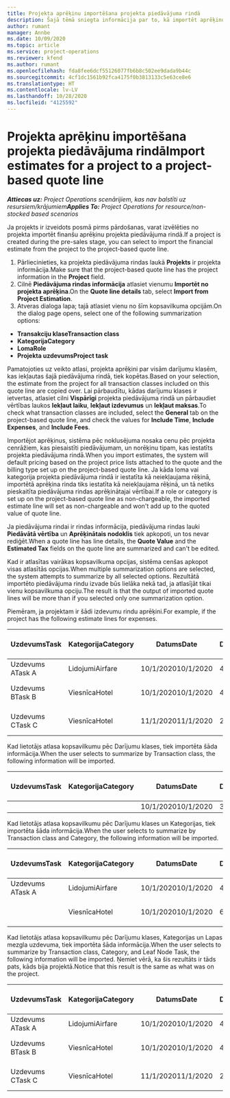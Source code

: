 ```yaml
---
title: Projekta aprēķinu importēšana projekta piedāvājuma rindā
description: Šajā tēmā sniegta informācija par to, kā importēt aprēķinus no projekta piedāvājuma rindā.
author: rumant
manager: Annbe
ms.date: 10/09/2020
ms.topic: article
ms.service: project-operations
ms.reviewer: kfend
ms.author: rumant
ms.openlocfilehash: fda8fee6dcf55126077fb6b8c502ee9dada9b44c
ms.sourcegitcommit: 4cf1dc1561b92fca4175f0b3813133c5e63ce8e6
ms.translationtype: HT
ms.contentlocale: lv-LV
ms.lasthandoff: 10/28/2020
ms.locfileid: "4125592"
---
```

# <a name="import-estimates-for-a-project-to-a-project-based-quote-line"></a><span data-ttu-id="ddf23-103">Projekta aprēķinu importēšana projekta piedāvājuma rindā</span><span class="sxs-lookup"><span data-stu-id="ddf23-103">Import estimates for a project to a project-based quote line</span></span>

<span data-ttu-id="ddf23-104">_**Attiecas uz:** Project Operations scenārijiem, kas nav balstīti uz resursiem/krājumiem_</span><span class="sxs-lookup"><span data-stu-id="ddf23-104">_**Applies To:** Project Operations for resource/non-stocked based scenarios_</span></span>


<span data-ttu-id="ddf23-105">Ja projekts ir izveidots posmā pirms pārdošanas, varat izvēlēties no projekta importēt finanšu aprēķinu projekta piedāvājuma rindā.</span><span class="sxs-lookup"><span data-stu-id="ddf23-105">If a project is created during the pre-sales stage, you can select to import the financial estimate from the project to the project-based quote line.</span></span>

1. <span data-ttu-id="ddf23-106">Pārliecinieties, ka projekta piedāvājuma rindas laukā **Projekts** ir projekta informācija.</span><span class="sxs-lookup"><span data-stu-id="ddf23-106">Make sure that the project-based quote line has the project information in the **Project** field.</span></span>
2. <span data-ttu-id="ddf23-107">Cilnē **Piedāvājuma rindas informācija** atlasiet vienumu **Importēt no projekta aprēķina**.</span><span class="sxs-lookup"><span data-stu-id="ddf23-107">On the **Quote line details** tab, select **Import from Project Estimation**.</span></span>
3. <span data-ttu-id="ddf23-108">Atveras dialoga lapa; tajā atlasiet vienu no šīm kopsavilkuma opcijām.</span><span class="sxs-lookup"><span data-stu-id="ddf23-108">On the dialog page opens, select one of the following summarization options:</span></span>

  - <span data-ttu-id="ddf23-109">**Transakciju klase**</span><span class="sxs-lookup"><span data-stu-id="ddf23-109">**Transaction class**</span></span>
  - <span data-ttu-id="ddf23-110">**Kategorija**</span><span class="sxs-lookup"><span data-stu-id="ddf23-110">**Category**</span></span>
  - <span data-ttu-id="ddf23-111">**Loma**</span><span class="sxs-lookup"><span data-stu-id="ddf23-111">**Role**</span></span> 
  - <span data-ttu-id="ddf23-112">**Projekta uzdevums**</span><span class="sxs-lookup"><span data-stu-id="ddf23-112">**Project task**</span></span>

<span data-ttu-id="ddf23-113">Pamatojoties uz veikto atlasi, projekta aprēķini par visām darījumu klasēm, kas iekļautas šajā piedāvājuma rindā, tiek kopētas.</span><span class="sxs-lookup"><span data-stu-id="ddf23-113">Based on your selection, the estimate from the project for all transaction classes included on this quote line are copied over.</span></span> <span data-ttu-id="ddf23-114">Lai pārbaudītu, kādas darījumu klases ir ietvertas, atlasiet cilni **Vispārīgi** projekta piedāvājuma rindā un pārbaudiet vērtības laukos **Iekļaut laiku**, **Iekļaut izdevumus** un **Iekļaut maksas**.</span><span class="sxs-lookup"><span data-stu-id="ddf23-114">To check what transaction classes are included, select the **General** tab on the project-based quote line, and check the values for **Include Time**, **Include Expenses**, and **Include Fees**.</span></span>

<span data-ttu-id="ddf23-115">Importējot aprēķinus, sistēma pēc noklusējuma nosaka cenu pēc projekta cenrāžiem, kas piesaistīti piedāvājumam, un norēķinu tipam, kas iestatīts projekta piedāvājuma rindā.</span><span class="sxs-lookup"><span data-stu-id="ddf23-115">When you import estimates, the system will default pricing based on the project price lists attached to the quote and the billing type set up on the project-based quote line.</span></span> <span data-ttu-id="ddf23-116">Ja kāda loma vai kategorija projekta piedāvājuma rindā ir iestatīta kā neiekļaujama rēķinā, importētā aprēķina rinda tiks iestatīta kā neiekļaujama rēķinā, un tā netiks pieskaitīta piedāvājuma rindas aprēķinātajai vērtībai.</span><span class="sxs-lookup"><span data-stu-id="ddf23-116">If a role or category is set up on the project-based quote line as non-chargeable, the imported estimate line will set as non-chargeable and won't add up to the quoted value of quote line.</span></span>

<span data-ttu-id="ddf23-117">Ja piedāvājuma rindai ir rindas informācija, piedāvājuma rindas lauki **Piedāvātā vērtība** un **Aprēķinātais nodoklis** tiek apkopoti, un tos nevar rediģēt.</span><span class="sxs-lookup"><span data-stu-id="ddf23-117">When a quote line has line details, the **Quote Value** and the **Estimated Tax** fields on the quote line are summarized and can't be edited.</span></span>

<span data-ttu-id="ddf23-118">Kad ir atlasītas vairākas kopsavilkuma opcijas, sistēma cenšas apkopot visas atlasītās opcijas.</span><span class="sxs-lookup"><span data-stu-id="ddf23-118">When multiple summarization options are selected, the system attempts to summarize by all selected options.</span></span> <span data-ttu-id="ddf23-119">Rezultātā importēto piedāvājuma rindu izvade būs lielāka nekā tad, ja atlasījāt tikai vienu kopsavilkuma opciju.</span><span class="sxs-lookup"><span data-stu-id="ddf23-119">The result is that the output of imported quote lines will be more than if you selected only one summarization option.</span></span>

<span data-ttu-id="ddf23-120">Piemēram, ja projektam ir šādi izdevumu rindu aprēķini.</span><span class="sxs-lookup"><span data-stu-id="ddf23-120">For example, if the project has the following estimate lines for expenses.</span></span>

| <span data-ttu-id="ddf23-121">Uzdevums</span><span class="sxs-lookup"><span data-stu-id="ddf23-121">Task</span></span> | <span data-ttu-id="ddf23-122">Kategorija</span><span class="sxs-lookup"><span data-stu-id="ddf23-122">Category</span></span> | <span data-ttu-id="ddf23-123">Datums</span><span class="sxs-lookup"><span data-stu-id="ddf23-123">Date</span></span> | <span data-ttu-id="ddf23-124">Daudzums</span><span class="sxs-lookup"><span data-stu-id="ddf23-124">Quantity</span></span> | <span data-ttu-id="ddf23-125">Vienības cena</span><span class="sxs-lookup"><span data-stu-id="ddf23-125">Unit price</span></span> | <span data-ttu-id="ddf23-126">Apjoms/summa</span><span class="sxs-lookup"><span data-stu-id="ddf23-126">Amount</span></span> |
| --- | --- | --- | --- | --- | --- |
| <span data-ttu-id="ddf23-127">Uzdevums A</span><span class="sxs-lookup"><span data-stu-id="ddf23-127">Task A</span></span> | <span data-ttu-id="ddf23-128">Lidojumi</span><span class="sxs-lookup"><span data-stu-id="ddf23-128">Airfare</span></span> | <span data-ttu-id="ddf23-129">10/1/2020</span><span class="sxs-lookup"><span data-stu-id="ddf23-129">10/1/2020</span></span> | <span data-ttu-id="ddf23-130">4</span><span class="sxs-lookup"><span data-stu-id="ddf23-130">4</span></span> | <span data-ttu-id="ddf23-131">400</span><span class="sxs-lookup"><span data-stu-id="ddf23-131">400</span></span> | <span data-ttu-id="ddf23-132">1600</span><span class="sxs-lookup"><span data-stu-id="ddf23-132">1600</span></span> |
| <span data-ttu-id="ddf23-133">Uzdevums B</span><span class="sxs-lookup"><span data-stu-id="ddf23-133">Task B</span></span> | <span data-ttu-id="ddf23-134">Viesnīca</span><span class="sxs-lookup"><span data-stu-id="ddf23-134">Hotel</span></span> | <span data-ttu-id="ddf23-135">10/1/2020</span><span class="sxs-lookup"><span data-stu-id="ddf23-135">10/1/2020</span></span> | <span data-ttu-id="ddf23-136">4</span><span class="sxs-lookup"><span data-stu-id="ddf23-136">4</span></span> | <span data-ttu-id="ddf23-137">Vairāk nekā 200</span><span class="sxs-lookup"><span data-stu-id="ddf23-137">200</span></span> | <span data-ttu-id="ddf23-138">800</span><span class="sxs-lookup"><span data-stu-id="ddf23-138">800</span></span> |
| <span data-ttu-id="ddf23-139">Uzdevums C</span><span class="sxs-lookup"><span data-stu-id="ddf23-139">Task C</span></span> | <span data-ttu-id="ddf23-140">Viesnīca</span><span class="sxs-lookup"><span data-stu-id="ddf23-140">Hotel</span></span> | <span data-ttu-id="ddf23-141">11/1/2020</span><span class="sxs-lookup"><span data-stu-id="ddf23-141">11/1/2020</span></span> | <span data-ttu-id="ddf23-142">2</span><span class="sxs-lookup"><span data-stu-id="ddf23-142">2</span></span> | <span data-ttu-id="ddf23-143">Vairāk nekā 200</span><span class="sxs-lookup"><span data-stu-id="ddf23-143">200</span></span> | <span data-ttu-id="ddf23-144">400</span><span class="sxs-lookup"><span data-stu-id="ddf23-144">400</span></span> |

<span data-ttu-id="ddf23-145">Kad lietotājs atlasa kopsavilkumu pēc Darījumu klases, tiek importēta šāda informācija.</span><span class="sxs-lookup"><span data-stu-id="ddf23-145">When the user selects to summarize by Transaction class, the following information will be imported.</span></span>

| <span data-ttu-id="ddf23-146">Uzdevums</span><span class="sxs-lookup"><span data-stu-id="ddf23-146">Task</span></span> | <span data-ttu-id="ddf23-147">Kategorija</span><span class="sxs-lookup"><span data-stu-id="ddf23-147">Category</span></span> | <span data-ttu-id="ddf23-148">Datums</span><span class="sxs-lookup"><span data-stu-id="ddf23-148">Date</span></span> | <span data-ttu-id="ddf23-149">Daudzums</span><span class="sxs-lookup"><span data-stu-id="ddf23-149">Quantity</span></span> | <span data-ttu-id="ddf23-150">Vienības cena</span><span class="sxs-lookup"><span data-stu-id="ddf23-150">Unit price</span></span> | <span data-ttu-id="ddf23-151">Apjoms/summa</span><span class="sxs-lookup"><span data-stu-id="ddf23-151">Amount</span></span> |
| --- | --- | --- | --- | --- | --- |
| | | <span data-ttu-id="ddf23-152">10/1/2020</span><span class="sxs-lookup"><span data-stu-id="ddf23-152">10/1/2020</span></span> | <span data-ttu-id="ddf23-153">3.34</span><span class="sxs-lookup"><span data-stu-id="ddf23-153">3.34</span></span> | <span data-ttu-id="ddf23-154">840</span><span class="sxs-lookup"><span data-stu-id="ddf23-154">840</span></span> | <span data-ttu-id="ddf23-155">2800</span><span class="sxs-lookup"><span data-stu-id="ddf23-155">2800</span></span> |

<span data-ttu-id="ddf23-156">Kad lietotājs atlasa kopsavilkumu pēc Darījumu klases un Kategorijas, tiek importēta šāda informācija.</span><span class="sxs-lookup"><span data-stu-id="ddf23-156">When the user selects to summarize by Transaction class and Category, the following information will be imported.</span></span>

| <span data-ttu-id="ddf23-157">Uzdevums</span><span class="sxs-lookup"><span data-stu-id="ddf23-157">Task</span></span> | <span data-ttu-id="ddf23-158">Kategorija</span><span class="sxs-lookup"><span data-stu-id="ddf23-158">Category</span></span> | <span data-ttu-id="ddf23-159">Datums</span><span class="sxs-lookup"><span data-stu-id="ddf23-159">Date</span></span> | <span data-ttu-id="ddf23-160">Daudzums</span><span class="sxs-lookup"><span data-stu-id="ddf23-160">Quantity</span></span> | <span data-ttu-id="ddf23-161">Vienības cena</span><span class="sxs-lookup"><span data-stu-id="ddf23-161">Unit price</span></span> | <span data-ttu-id="ddf23-162">Apjoms/summa</span><span class="sxs-lookup"><span data-stu-id="ddf23-162">Amount</span></span> |
| --- | --- | --- | --- | --- | --- |
| <span data-ttu-id="ddf23-163">Uzdevums A</span><span class="sxs-lookup"><span data-stu-id="ddf23-163">Task A</span></span> | <span data-ttu-id="ddf23-164">Lidojumi</span><span class="sxs-lookup"><span data-stu-id="ddf23-164">Airfare</span></span> | <span data-ttu-id="ddf23-165">10/1/2020</span><span class="sxs-lookup"><span data-stu-id="ddf23-165">10/1/2020</span></span> | <span data-ttu-id="ddf23-166">4</span><span class="sxs-lookup"><span data-stu-id="ddf23-166">4</span></span> | <span data-ttu-id="ddf23-167">400</span><span class="sxs-lookup"><span data-stu-id="ddf23-167">400</span></span> | <span data-ttu-id="ddf23-168">1600</span><span class="sxs-lookup"><span data-stu-id="ddf23-168">1600</span></span> |
| | <span data-ttu-id="ddf23-169">Viesnīca</span><span class="sxs-lookup"><span data-stu-id="ddf23-169">Hotel</span></span> | <span data-ttu-id="ddf23-170">10/1/2020</span><span class="sxs-lookup"><span data-stu-id="ddf23-170">10/1/2020</span></span> | <span data-ttu-id="ddf23-171">6</span><span class="sxs-lookup"><span data-stu-id="ddf23-171">6</span></span> | <span data-ttu-id="ddf23-172">Vairāk nekā 200</span><span class="sxs-lookup"><span data-stu-id="ddf23-172">200</span></span> | <span data-ttu-id="ddf23-173">1200</span><span class="sxs-lookup"><span data-stu-id="ddf23-173">1200</span></span> |

<span data-ttu-id="ddf23-174">Kad lietotājs atlasa kopsavilkumu pēc Darījumu klases, Kategorijas un Lapas mezgla uzdevuma, tiek importēta šāda informācija.</span><span class="sxs-lookup"><span data-stu-id="ddf23-174">When the user selects to summarize by Transaction class, Category, and Leaf Node Task, the following information will be imported.</span></span> <span data-ttu-id="ddf23-175">Ņemiet vērā, ka šis rezultāts ir tāds pats, kāds bija projektā.</span><span class="sxs-lookup"><span data-stu-id="ddf23-175">Notice that this result is the same as what was on the project.</span></span>

| <span data-ttu-id="ddf23-176">Uzdevums</span><span class="sxs-lookup"><span data-stu-id="ddf23-176">Task</span></span> | <span data-ttu-id="ddf23-177">Kategorija</span><span class="sxs-lookup"><span data-stu-id="ddf23-177">Category</span></span> | <span data-ttu-id="ddf23-178">Datums</span><span class="sxs-lookup"><span data-stu-id="ddf23-178">Date</span></span> | <span data-ttu-id="ddf23-179">Daudzums</span><span class="sxs-lookup"><span data-stu-id="ddf23-179">Quantity</span></span> | <span data-ttu-id="ddf23-180">Vienības cena</span><span class="sxs-lookup"><span data-stu-id="ddf23-180">Unit price</span></span> | <span data-ttu-id="ddf23-181">Apjoms/summa</span><span class="sxs-lookup"><span data-stu-id="ddf23-181">Amount</span></span> |
| --- | --- | --- | --- | --- | --- |
| <span data-ttu-id="ddf23-182">Uzdevums A</span><span class="sxs-lookup"><span data-stu-id="ddf23-182">Task A</span></span> | <span data-ttu-id="ddf23-183">Lidojumi</span><span class="sxs-lookup"><span data-stu-id="ddf23-183">Airfare</span></span> | <span data-ttu-id="ddf23-184">10/1/2020</span><span class="sxs-lookup"><span data-stu-id="ddf23-184">10/1/2020</span></span> | <span data-ttu-id="ddf23-185">4</span><span class="sxs-lookup"><span data-stu-id="ddf23-185">4</span></span> | <span data-ttu-id="ddf23-186">400</span><span class="sxs-lookup"><span data-stu-id="ddf23-186">400</span></span> | <span data-ttu-id="ddf23-187">1600</span><span class="sxs-lookup"><span data-stu-id="ddf23-187">1600</span></span> |
| <span data-ttu-id="ddf23-188">Uzdevums B</span><span class="sxs-lookup"><span data-stu-id="ddf23-188">Task B</span></span> | <span data-ttu-id="ddf23-189">Viesnīca</span><span class="sxs-lookup"><span data-stu-id="ddf23-189">Hotel</span></span> | <span data-ttu-id="ddf23-190">10/1/2020</span><span class="sxs-lookup"><span data-stu-id="ddf23-190">10/1/2020</span></span> | <span data-ttu-id="ddf23-191">4</span><span class="sxs-lookup"><span data-stu-id="ddf23-191">4</span></span> | <span data-ttu-id="ddf23-192">Vairāk nekā 200</span><span class="sxs-lookup"><span data-stu-id="ddf23-192">200</span></span> | <span data-ttu-id="ddf23-193">800</span><span class="sxs-lookup"><span data-stu-id="ddf23-193">800</span></span> |
| <span data-ttu-id="ddf23-194">Uzdevums C</span><span class="sxs-lookup"><span data-stu-id="ddf23-194">Task C</span></span> | <span data-ttu-id="ddf23-195">Viesnīca</span><span class="sxs-lookup"><span data-stu-id="ddf23-195">Hotel</span></span> | <span data-ttu-id="ddf23-196">11/1/2020</span><span class="sxs-lookup"><span data-stu-id="ddf23-196">11/1/2020</span></span> | <span data-ttu-id="ddf23-197">2</span><span class="sxs-lookup"><span data-stu-id="ddf23-197">2</span></span> | <span data-ttu-id="ddf23-198">Vairāk nekā 200</span><span class="sxs-lookup"><span data-stu-id="ddf23-198">200</span></span> | <span data-ttu-id="ddf23-199">400</span><span class="sxs-lookup"><span data-stu-id="ddf23-199">400</span></span> |
